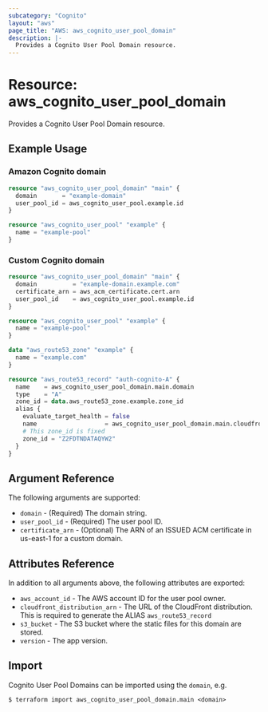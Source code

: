 ```yaml
---
subcategory: "Cognito"
layout: "aws"
page_title: "AWS: aws_cognito_user_pool_domain"
description: |-
  Provides a Cognito User Pool Domain resource.
---
```


# Resource: aws_cognito_user_pool_domain

Provides a Cognito User Pool Domain resource.

## Example Usage

### Amazon Cognito domain

```terraform
resource "aws_cognito_user_pool_domain" "main" {
  domain       = "example-domain"
  user_pool_id = aws_cognito_user_pool.example.id
}

resource "aws_cognito_user_pool" "example" {
  name = "example-pool"
}
```

### Custom Cognito domain

```terraform
resource "aws_cognito_user_pool_domain" "main" {
  domain          = "example-domain.example.com"
  certificate_arn = aws_acm_certificate.cert.arn
  user_pool_id    = aws_cognito_user_pool.example.id
}

resource "aws_cognito_user_pool" "example" {
  name = "example-pool"
}

data "aws_route53_zone" "example" {
  name = "example.com"
}

resource "aws_route53_record" "auth-cognito-A" {
  name    = aws_cognito_user_pool_domain.main.domain
  type    = "A"
  zone_id = data.aws_route53_zone.example.zone_id
  alias {
    evaluate_target_health = false
    name                   = aws_cognito_user_pool_domain.main.cloudfront_distribution_arn
    # This zone_id is fixed
    zone_id = "Z2FDTNDATAQYW2"
  }
}
```

## Argument Reference

The following arguments are supported:

* `domain` - (Required) The domain string.
* `user_pool_id` - (Required) The user pool ID.
* `certificate_arn` - (Optional) The ARN of an ISSUED ACM certificate in us-east-1 for a custom domain.

## Attributes Reference

In addition to all arguments above, the following attributes are exported:

* `aws_account_id` - The AWS account ID for the user pool owner.
* `cloudfront_distribution_arn` - The URL of the CloudFront distribution. This is required to generate the ALIAS `aws_route53_record`
* `s3_bucket` - The S3 bucket where the static files for this domain are stored.
* `version` - The app version.

## Import

Cognito User Pool Domains can be imported using the `domain`, e.g.

```
$ terraform import aws_cognito_user_pool_domain.main <domain>
```
